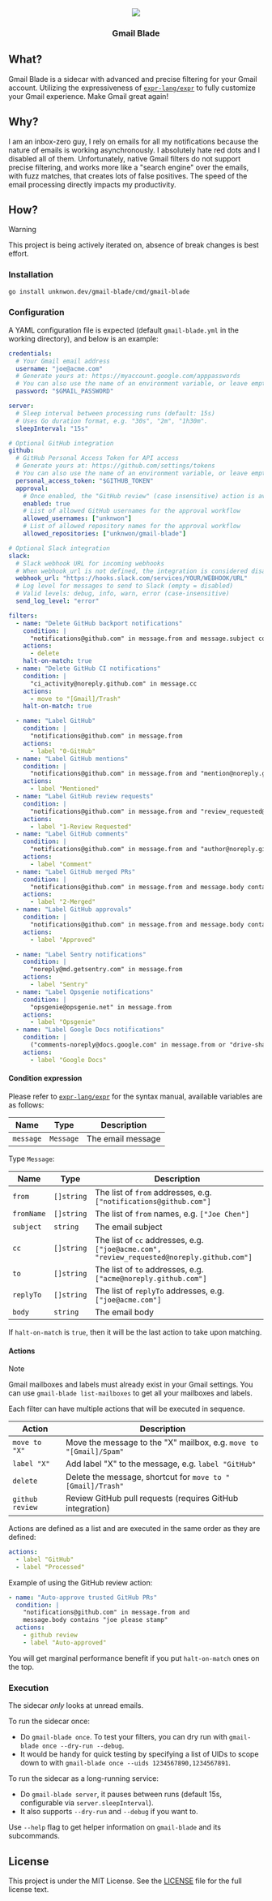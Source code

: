 <div align="center">
  <img src="https://github.com/user-attachments/assets/4c01a935-42e2-432d-b25e-b708a471dcae">
  <h3>Gmail Blade</h3>
</div>

## What?

Gmail Blade is a sidecar with advanced and precise filtering for your Gmail account. Utilizing the expressiveness of [`expr-lang/expr`](https://expr-lang.org/) to fully customize your Gmail experience. Make Gmail great again!

## Why?

I am an inbox-zero guy, I rely on emails for all my notifications because the nature of emails is working asynchronously. I absolutely hate red dots and I disabled all of them. Unfortunately, native Gmail filters do not support precise filtering, and works more like a "search engine" over the emails, with fuzz matches, that creates lots of false positives. The speed of the email processing directly impacts my productivity.

## How?

> [!warning]
> This project is being actively iterated on, absence of break changes is best effort.

### Installation

```zsh
go install unknwon.dev/gmail-blade/cmd/gmail-blade
```

### Configuration

A YAML configuration file is expected (default `gmail-blade.yml` in the working directory), and below is an example:

```yaml
credentials:
  # Your Gmail email address
  username: "joe@acme.com"
  # Generate yours at: https://myaccount.google.com/apppasswords
  # You can also use the name of an environment variable, or leave empty to be prompted at start.
  password: "$GMAIL_PASSWORD"

server:
  # Sleep interval between processing runs (default: 15s)
  # Uses Go duration format, e.g. "30s", "2m", "1h30m".
  sleepInterval: "15s"

# Optional GitHub integration
github:
  # GitHub Personal Access Token for API access
  # Generate yours at: https://github.com/settings/tokens
  # You can also use the name of an environment variable, or leave empty to be prompted at start.
  personal_access_token: "$GITHUB_TOKEN"
  approval:
    # Once enabled, the "GitHub review" (case insensitive) action is available to the filters.
    enabled: true
    # List of allowed GitHub usernames for the approval workflow
    allowed_usernames: ["unknwon"]
    # List of allowed repository names for the approval workflow
    allowed_repositories: ["unknwon/gmail-blade"]

# Optional Slack integration
slack:
  # Slack webhook URL for incoming webhooks
  # When webhook_url is not defined, the integration is considered disabled.
  webhook_url: "https://hooks.slack.com/services/YOUR/WEBHOOK/URL"
  # Log level for messages to send to Slack (empty = disabled)
  # Valid levels: debug, info, warn, error (case-insensitive)
  send_log_level: "error"

filters:
  - name: "Delete GitHub backport notifications"
    condition: |
      "notifications@github.com" in message.from and message.subject contains "] [Backport "
    actions:
      - delete
    halt-on-match: true
  - name: "Delete GitHub CI notifications"
    condition: |
      "ci_activity@noreply.github.com" in message.cc
    actions:
      - move to "[Gmail]/Trash"
    halt-on-match: true

  - name: "Label GitHub"
    condition: |
      "notifications@github.com" in message.from
    actions:
      - label "0-GitHub"
  - name: "Label GitHub mentions"
    condition: |
      "notifications@github.com" in message.from and "mention@noreply.github.com" in message.cc
    actions:
      - label "Mentioned"
  - name: "Label GitHub review requests"
    condition: |
      "notifications@github.com" in message.from and "review_requested@noreply.github.com" in message.cc
    actions:
      - label "1-Review Requested"
  - name: "Label GitHub comments"
    condition: |
      "notifications@github.com" in message.from and "author@noreply.github.com" in message.cc
    actions:
      - label "Comment"
  - name: "Label GitHub merged PRs"
    condition: |
      "notifications@github.com" in message.from and message.body contains "Merged #" and message.body contains " into main."
    actions:
      - label "2-Merged"
  - name: "Label GitHub approvals"
    condition: |
      "notifications@github.com" in message.from and message.body contains "approved this pull request."
    actions:
      - label "Approved"

  - name: "Label Sentry notifications"
    condition: |
      "noreply@md.getsentry.com" in message.from
    actions:
      - label "Sentry"
  - name: "Label Opsgenie notifications"
    condition: |
      "opsgenie@opsgenie.net" in message.from
    actions:
      - label "Opsgenie"
  - name: "Label Google Docs notifications"
    condition: |
      ("comments-noreply@docs.google.com" in message.from or "drive-shares-dm-noreply@google.com" in message.from) and count(message.fromName, # contains "Google Docs)") > 0
    actions:
      - label "Google Docs"
```

#### Condition expression

Please refer to [`expr-lang/expr`](https://expr-lang.org/) for the syntax manual, available variables are as follows:

| Name      | Type      | Description       |
|-----------|-----------|-------------------|
| `message` | `Message` | The email message |

Type `Message`:

| Name       | Type       | Description                                                                                |
|------------|------------|--------------------------------------------------------------------------------------------|
| `from`     | `[]string` | The list of `from` addresses, e.g. `["notifications@github.com"]`                          |
| `fromName` | `[]string` | The list of `from` names, e.g. `["Joe Chen"]`                                              |
| `subject`  | `string`   | The email subject                                                                          |
| `cc`       | `[]string` | The list of `cc` addresses, e.g. `["joe@acme.com", "review_requested@noreply.github.com"]` |
| `to`       | `[]string` | The list of `to` addresses, e.g. `["acme@noreply.github.com"]`                             |
| `replyTo`  | `[]string` | The list of `replyTo` addresses, e.g. `["joe@acme.com"]` |
| `body`     | `string`   | The email body                                                                             |

If `halt-on-match` is `true`, then it will be the last action to take upon matching.

#### Actions

> [!note]
> Gmail mailboxes and labels must already exist in your Gmail settings.
> You can use `gmail-blade list-mailboxes` to get all your mailboxes and labels.

Each filter can have multiple actions that will be executed in sequence.

| Action        | Description                                                        |
|---------------|--------------------------------------------------------------------|
| `move to "X"` | Move the message to the "X" mailbox, e.g. `move to "[Gmail]/Spam"` |
| `label "X"`   | Add label "X" to the message, e.g. `label "GitHub"`                |
| `delete`      | Delete the message, shortcut for `move to "[Gmail]/Trash"`         |
| `github review` | Review GitHub pull requests (requires GitHub integration)        |

Actions are defined as a list and are executed in the same order as they are defined:

```yaml
actions:
  - label "GitHub"
  - label "Processed"
```

Example of using the GitHub review action:

```yaml
- name: "Auto-approve trusted GitHub PRs"
  condition: |
    "notifications@github.com" in message.from and
    message.body contains "joe please stamp"
  actions:
    - github review
    - label "Auto-approved"
```

You will get marginal performance benefit if you put `halt-on-match` ones on the top.

### Execution

The sidecar _only_ looks at unread emails.

To run the sidecar once:
- Do `gmail-blade once`. To test your filters, you can dry run with `gmail-blade once --dry-run --debug`.
- It would be handy for quick testing by specifying a list of UIDs to scope down to with `gmail-blade once --uids 1234567890,1234567891`.

To run the sidecar as a long-running service:
- Do `gmail-blade server`, it pauses between runs (default 15s, configurable via `server.sleepInterval`).
- It also supports `--dry-run` and `--debug` if you want to.

Use `--help` flag to get helper information on `gmail-blade` and its subcommands.

## License

This project is under the MIT License. See the [LICENSE](LICENSE) file for the full license text.
